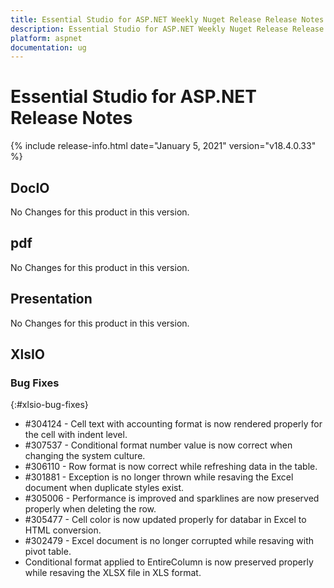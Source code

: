 ```yaml
---
title: Essential Studio for ASP.NET Weekly Nuget Release Release Notes  
description: Essential Studio for ASP.NET Weekly Nuget Release Release Notes  
platform: aspnet
documentation: ug
---
```


# Essential Studio for ASP.NET  Release Notes  

{% include release-info.html date="January 5, 2021"  version="v18.4.0.33" %} 






## DocIO

No Changes for this product in this version.

[//]: # "Delete the contents of this file while new content is added."

## pdf

No Changes for this product in this version.

[//]: # "Delete the contents of this file while new content is added."

## Presentation

No Changes for this product in this version.

[//]: # "Delete the contents of this file while new content is added."

## XlsIO

### Bug Fixes
{:#xlsio-bug-fixes}

* \#304124 - Cell text with accounting format is now rendered properly for the cell with indent level.
* \#307537 - Conditional format number value is now correct when changing the system culture.
* \#306110 - Row format is now correct while refreshing data in the table.
* \#301881 - Exception is no longer thrown while resaving the Excel document when duplicate styles exist.
* \#305006 - Performance is improved and sparklines are now preserved properly when deleting the row.
* \#305477 - Cell color is now updated properly for databar in Excel to HTML conversion.
* \#302479 - Excel document is no longer corrupted while resaving with pivot table.
* Conditional format applied to EntireColumn is now preserved properly while resaving the XLSX file in XLS format.
